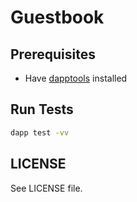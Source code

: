 # Guestbook

## Prerequisites

- Have [dapptools](https://github.com/dapphub/dapptools#installation) installed

## Run Tests

```bash
dapp test -vv
```

## LICENSE

See LICENSE file.

